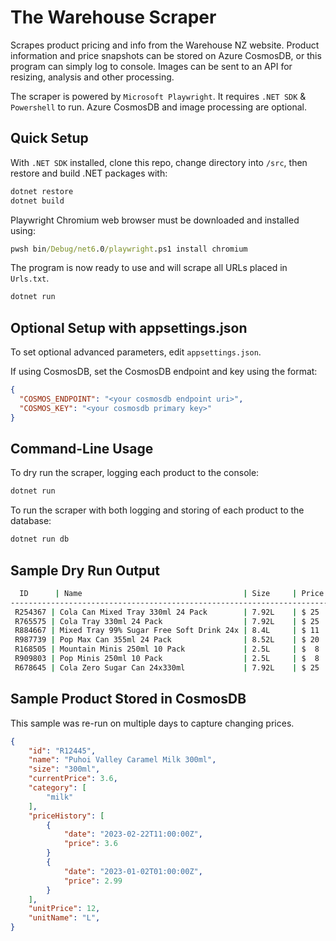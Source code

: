 # The Warehouse Scraper

Scrapes product pricing and info from the Warehouse NZ website.
Product information and price snapshots can be stored on Azure CosmosDB, or this program can simply log to console. Images can be sent to an API for resizing, analysis and other processing.

The scraper is powered by `Microsoft Playwright`. It requires `.NET SDK` & `Powershell` to run. Azure CosmosDB and image processing are optional.

## Quick Setup

With `.NET SDK` installed, clone this repo, change directory into `/src`, then restore and build .NET packages with:

```powershell
dotnet restore
dotnet build
```

Playwright Chromium web browser must be downloaded and installed using:

```cmd
pwsh bin/Debug/net6.0/playwright.ps1 install chromium
```

The program is now ready to use and will scrape all URLs placed in `Urls.txt`.

```cmd
dotnet run
```

## Optional Setup with appsettings.json

To set optional advanced parameters, edit `appsettings.json`.

If using CosmosDB, set the CosmosDB endpoint and key using the format:

```json
{
  "COSMOS_ENDPOINT": "<your cosmosdb endpoint uri>",
  "COSMOS_KEY": "<your cosmosdb primary key>"
}
```

## Command-Line Usage

To dry run the scraper, logging each product to the console:

```powershell
dotnet run
```

To run the scraper with both logging and storing of each product to the database:

```powershell
dotnet run db
```

## Sample Dry Run Output

```cmd
  ID      | Name                                    | Size     | Price | Unit Price
-------------------------------------------------------------------------------------
 R254367 | Cola Can Mixed Tray 330ml 24 Pack        | 7.92L    | $ 25  | $3.16 /L
 R765575 | Cola Tray 330ml 24 Pack                  | 7.92L    | $ 25  | $3.16 /L
 R884667 | Mixed Tray 99% Sugar Free Soft Drink 24x | 8.4L     | $ 11  | $1.31 /L
 R987739 | Pop Max Can 355ml 24 Pack                | 8.52L    | $ 20  | $2.35 /L
 R168505 | Mountain Minis 250ml 10 Pack             | 2.5L     | $  8  | $3.2 /L
 R909803 | Pop Minis 250ml 10 Pack                  | 2.5L     | $  8  | $3.2 /L
 R678645 | Cola Zero Sugar Can 24x330ml             | 7.92L    | $ 25  | $3.16 /L
```

## Sample Product Stored in CosmosDB

This sample was re-run on multiple days to capture changing prices.

```json
{
    "id": "R12445",
    "name": "Puhoi Valley Caramel Milk 300ml",
    "size": "300ml",
    "currentPrice": 3.6,
    "category": [
        "milk"
    ],
    "priceHistory": [
        {
            "date": "2023-02-22T11:00:00Z",
            "price": 3.6
        }
        {
            "date": "2023-01-02T01:00:00Z",
            "price": 2.99
        }
    ],
    "unitPrice": 12,
    "unitName": "L",
}
```
